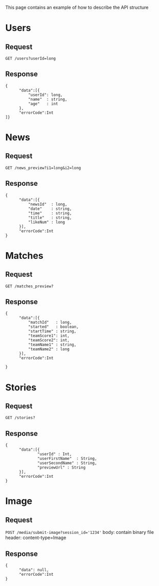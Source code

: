 This page contains an example of how to describe the API structure

# Users
## Request
```GET /users?userId=long ```

## Response
```
{
      "data":[{
          "userId": long,
          "name"  : string,
          "age"   : int
      },
      "errorCode":Int
]}
```
# News
## Request
```GET /news_preview?i1=long&i2=long```

## Response
```
{
      "data":[{
          "newsId"  : long,
          "date"    : string,
          "time"    : string,
          "title"   : string,
          "likeNum" : long
      }],
      "errorCode":Int
}
```
# Matches
## Request
```GET /matches_preview?```

## Response
```
{
      "data":[{
          "matchId"   : long,
          "started"   : boolean,
          "startTime" : string,
          "teamScore1": int,
          "teamScore2": int,
          "teamName1" : string,
          "teamName2" : long
      }],
      "errorCode":Int

}
```
# Stories
## Request
```GET /stories?```

## Response
```
{
      "data":[{
              "userId" : Int,
              "userFirstName"  : String,
              "userSecondName" : String,
              "previewUrl" : String
      }],
      "errorCode":Int
}
```

# Image
## Request
```POST /media/submit-image?session_id='1234'```
body: contain binary file
header: content-type=Image
## Response
```
{
      "data": null,
      "errorCode":Int
}
```
